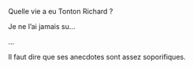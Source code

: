 Quelle vie a eu Tonton Richard ?

Je ne l’ai jamais su…

…

Il faut dire que ses anecdotes sont assez soporifiques.
